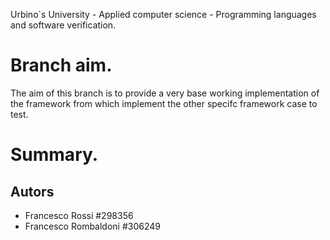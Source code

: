 Urbino`s University - Applied computer science - Programming languages and software verification.

# Branch aim.
The aim of this branch is to provide a very base working implementation of the framework from which implement the other specifc framework case to test.  
<!--In particulary in this framework implementation will be with base caratteristics and base tests. All of this must remain valid in the other branch except in the case of particulary test, like malicius behaviors of the actors thath can brake the previous caratteristc.  -->

# Summary.    

## Autors 
- Francesco Rossi #298356
- Francesco Rombaldoni #306249
